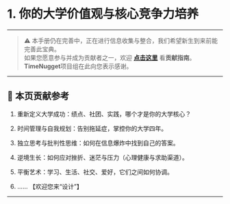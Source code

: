 # 1. 你的大学价值观与核心竞争力培养

---

> ⚠️ 本手册仍在完善中，正在进行信息收集与整合，我们希望新生到来前能完善此宝典。  
> 如果您愿意参与并成为贡献者之一，欢迎 **[点击这里](/CONTRIBUTING.md)** 看**贡献指南**。  
> **TimeNugget**项目组在此向您表示感谢。  

---

## 📌 本页贡献参考

1. 重新定义大学成功：绩点、社团、实践，哪个才是你的大学核心？

2. 时间管理与自我规划：告别拖延症，掌控你的大学四年。

3. 独立思考与批判性思维：如何在信息爆炸中找到自己的答案。

4. 逆境生长：如何应对挫折、迷茫与压力（心理健康与求助渠道）。

5. 平衡艺术：学习、生活、社交、爱好，它们之间如何协调。

6. ……  【欢迎您来“设计”】

---
